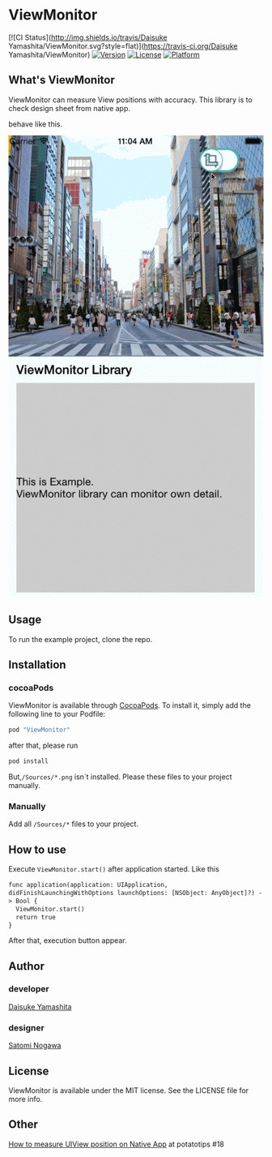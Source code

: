 # ViewMonitor

[![CI Status](http://img.shields.io/travis/Daisuke Yamashita/ViewMonitor.svg?style=flat)](https://travis-ci.org/Daisuke Yamashita/ViewMonitor)
[![Version](https://img.shields.io/cocoapods/v/ViewMonitor.svg?style=flat)](http://cocoapods.org/pods/ViewMonitor)
[![License](https://img.shields.io/cocoapods/l/ViewMonitor.svg?style=flat)](http://cocoapods.org/pods/ViewMonitor)
[![Platform](https://img.shields.io/cocoapods/p/ViewMonitor.svg?style=flat)](http://cocoapods.org/pods/ViewMonitor)

## What's ViewMonitor
ViewMonitor can measure View positions with accuracy.
This library is to check design sheet from native app.

behave like this.

![demo](assets/demo.gif)

## Usage

To run the example project, clone the repo.

## Installation
### cocoaPods
ViewMonitor is available through [CocoaPods](http://cocoapods.org). To install
it, simply add the following line to your Podfile:
```ruby
pod "ViewMonitor"
```
after that, please run 
```ruby
pod install
```

But,```/Sources/*.png``` isn`t installed.
Please these files to your project manually.

### Manually
Add all ```/Sources/*``` files to your project.

## How to use
Execute ```ViewMonitor.start()``` after application started. 
Like this
```
func application(application: UIApplication, didFinishLaunchingWithOptions launchOptions: [NSObject: AnyObject]?) -> Bool {
  ViewMonitor.start()
  return true
}
```
After that, execution button appear.

## Author
### developer
[Daisuke Yamashita](https://github.com/daisuke0131)
### designer
[Satomi Nogawa](https://github.com/stmngw)

## License
ViewMonitor is available under the MIT license. See the LICENSE file for more info.

## Other
[How to measure UIView position on Native App](http://www.slideshare.net/daisukeyamashita180/18potatotips-yamashita) at potatotips #18
